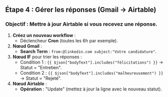 ## Étape 4 : Gérer les réponses (Gmail → Airtable)
### Objectif : Mettre à jour Airtable si vous recevez une réponse.
1. **Créez un nouveau workflow** :
   - Déclencheur **Cron** (toutes les 6h par exemple).
2. **Nœud Gmail** :
   - **Search Term** : `from:@linkedin.com subject:"Votre candidature"`.
3. **Nœud IF** pour trier les réponses :
   - Condition 1 : `{{ $json["bodyText"].includes("félicitations") }}` → Statut = "Entretien".
   - Condition 2 : `{{ $json["bodyText"].includes("malheureusement") }}` → Statut = "Rejeté".
4. **Nœud Airtable** :
   - **Opération** : "Update" (mettez à jour la ligne avec le nouveau statut).

